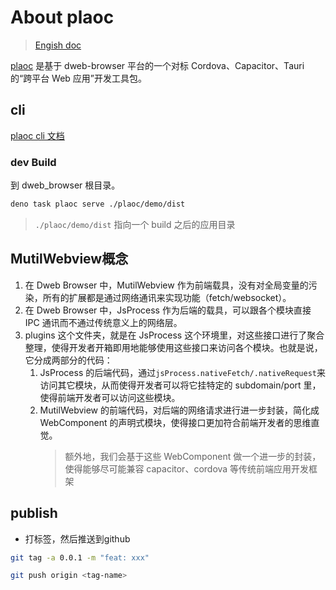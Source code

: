# About plaoc

> [Engish doc](./README_US.md)

[plaoc](https://docs.dweb-browser.org/) 是基于 dweb-browser 平台的一个对标 Cordova、Capacitor、Tauri 的“跨平台 Web 应用”开发工具包。

## cli

[plaoc cli 文档](./cli/README.md)

### dev Build

到 dweb_browser 根目录。

```bash
deno task plaoc serve ./plaoc/demo/dist
```

> `./plaoc/demo/dist` 指向一个 build 之后的应用目录

## MutilWebview概念

1. 在 Dweb Browser 中，MutilWebview 作为前端载具，没有对全局变量的污染，所有的扩展都是通过网络通讯来实现功能（fetch/websocket）。
2. 在 Dweb Browser 中，JsProcess 作为后端的载具，可以跟各个模块直接 IPC 通讯而不通过传统意义上的网络层。
3. plugins 这个文件夹，就是在 JsProcess 这个环境里，对这些接口进行了聚合整理，使得开发者开箱即用地能够使用这些接口来访问各个模块。也就是说，它分成两部分的代码：
   1. JsProcess 的后端代码，通过`jsProcess.nativeFetch/.nativeRequest`来访问其它模块，从而使得开发者可以将它挂特定的 subdomain/port 里，使得前端开发者可以访问这些模块。
   2. MutilWebview 的前端代码，对后端的网络请求进行进一步封装，简化成 WebComponent 的声明式模块，使得接口更加符合前端开发者的思维直觉。
      > 额外地，我们会基于这些 WebComponent 做一个进一步的封装，使得能够尽可能兼容 capacitor、cordova 等传统前端应用开发框架

## publish

- 打标签，然后推送到github 

```bash
git tag -a 0.0.1 -m "feat: xxx"
```

```bash
git push origin <tag-name>
```
